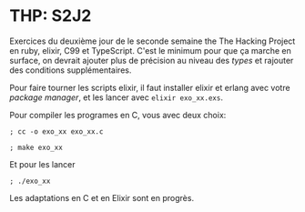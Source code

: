 # THP: S2J2

Exercices du deuxième jour de le seconde semaine the The Hacking Project en
ruby, elixir, C99 et TypeScript. C'est le minimum pour que ça marche en surface,
on devrait ajouter plus de précision au niveau des *types* et rajouter des
conditions supplémentaires.

Pour faire tourner les scripts elixir, il faut installer elixir et erlang avec
votre *package manager*, et les lancer avec `elixir exo_xx.exs`.

Pour compiler les programes en C, vous avec deux choix:

```
; cc -o exo_xx exo_xx.c

; make exo_xx
```

Et pour les lancer

```
; ./exo_xx
```

Les adaptations en C et en Elixir sont en progrès.
